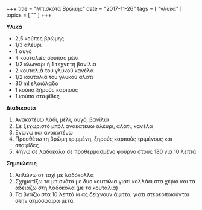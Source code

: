 +++
title = "Μπισκότα Βρώμης"
date = "2017-11-26"
tags = [ "γλυκά" ]
topics = [ "" ]
+++

**Υλικά**

-   2,5 κούπες βρώμης
-   1/3 αλέυρι
-   1 αυγό
-   4 κουταλιές σούπας μέλι
-   1/2 κλωνάρι ή 1 τεχνητή βανίλια
-   2 κουταλιά του γλυκού κανέλα
-   1/2 κουταλιά του γλυκού αλάτι
-   80 ml ελαιόλαδο
-   1 κούπα ξήρούς καρπούς
-   1 κούπα σταφίδες

**Διαδικασία**

1.  Ανακατέυω λάδι, μέλι, αυγό, βανίλια
2.  Σε ξεχωριστό μπόλ ανακατέυω αλέυρι, αλάτι, κανέλα
3.  Ενώνω και ανακατέυω
4.  Προσθέτω τη βρώμη τριμμένη, ξηρούς καρπούς τριμένους και σταφίδες
5.  Ψήνω σε λαδόκολα σε προθερμασμένο φούρνο στους 180 για 10 λεπτά

**Σημειώσεις**

1.  Απλώνω στ ταχί με λαδόκολλα
2.  Σχηματίζω τα μπισκότα με δυο κουτάλια γιατι κολλάει στα χέρια και τα αδειάζω στη λαδόκολα (με τα κουτάλια)
3.  Τα βγάζω στα 10 λεπτά κι ας δείχνουν άψητα, γιατι στερεοποιούνται στην ατμόσφαιρα μετά.

